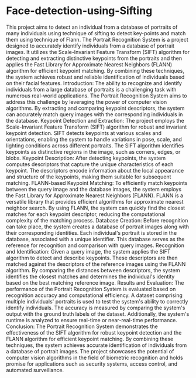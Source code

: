 # Face-detection-using-Sifting
This project aims to detect an individual from a database of portraits of many individuals using technique of sifting to detect key-points and match them using technique of Flann.
The Portrait Recognition System is a project designed to accurately identify individuals from a database of portrait images. It utilizes the Scale-Invariant Feature Transform (SIFT) algorithm for detecting and extracting distinctive keypoints from the portraits and then applies the Fast Library for Approximate Nearest Neighbors (FLANN) algorithm for efficient keypoint matching. By combining these techniques, the system achieves robust and reliable identification of individuals based on their facial features.
Introduction:
The ability to recognize and identify individuals from a large database of portraits is a challenging task with numerous real-world applications. The Portrait Recognition System aims to address this challenge by leveraging the power of computer vision algorithms. By extracting and comparing keypoint descriptors, the system can accurately match query images with the corresponding individuals in the database.
Keypoint Detection and Extraction:
The project employs the Scale-Invariant Feature Transform (SIFT) algorithm for robust and invariant keypoint detection. SIFT detects keypoints at various scales and orientations, enabling the system to handle variations in pose, scale, and lighting conditions across different portraits. The SIFT algorithm identifies keypoints as distinctive regions in the image, such as corners, edges, or blobs.
Keypoint Description:
After detecting keypoints, the system computes descriptors that capture the unique characteristics of each keypoint. The descriptors encode information about the local appearance and structure of the keypoints, making them suitable for subsequent matching.
FLANN-based Keypoint Matching:
To efficiently match keypoints between the query image and the database images, the system employs the Fast Library for Approximate Nearest Neighbors (FLANN). FLANN is a versatile library that provides efficient algorithms for approximate nearest neighbor search. By using FLANN, the system can quickly find the closest matches for each keypoint descriptor, reducing the computational complexity of the matching process.
Database Creation:
Before recognition can take place, the system creates a database of portrait images along with their corresponding identities. Each individual's portrait is stored in the database, associated with a unique identifier. This database serves as the reference for recognition and comparison with query images.
Recognition and Identification:
Given a query image, the system applies the SIFT algorithm to detect and describe keypoints. These descriptors are then matched against the descriptors of the reference images using the FLANN algorithm. By comparing the distances between descriptors, the system identifies the closest matches and determines the individual's identity based on the best matching reference image.
Results and Evaluation:
The performance of the Portrait Recognition System is evaluated based on recognition accuracy and computational efficiency. A dataset comprising multiple individuals' portraits is used to test the system's ability to correctly identify individuals. The accuracy is measured by comparing the system's output with the ground truth labels of the dataset. Additionally, the system's runtime is analyzed to ensure real-time or near-real-time performance.
Conclusion:
The Portrait Recognition System demonstrates the effectiveness of the SIFT algorithm for robust keypoint detection and the FLANN algorithm for efficient keypoint matching. By combining these techniques, the system achieves accurate identification of individuals from a database of portrait images. The project showcases the potential of computer vision algorithms in the field of biometric recognition and holds promise for applications such as security systems, access control, and automated surveillance.
